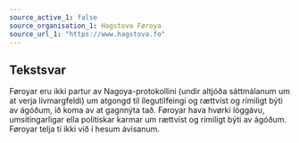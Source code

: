 ```yaml
---
source_active_1: false
source_organisation_1: Hagstova Føroya
source_url_1: "https://www.hagstova.fo"
---
```

## Tekstsvar  
Føroyar eru ikki partur av Nagoya-protokollini (undir altjóða sáttmálanum um at verja lívmargfeldi) um atgongd til ílegutilfeingi og rættvíst og rímiligt býti av ágóðum, ið koma av at gagnnýta tað. Føroyar hava hvørki lóggávu, umsitingarligar ella politiskar karmar um rættvíst og rímiligt býti av ágóðum. Føroyar telja tí ikki við í hesum ávísanum.
